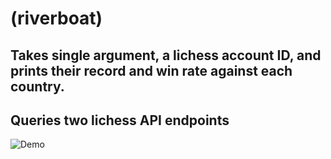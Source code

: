 # (riverboat)
## Takes single argument, a lichess account ID, and prints their record and win rate against each country.
## Queries two lichess API endpoints



![Demo](/../media/gif/hero.gif?raw=true "Demo")
